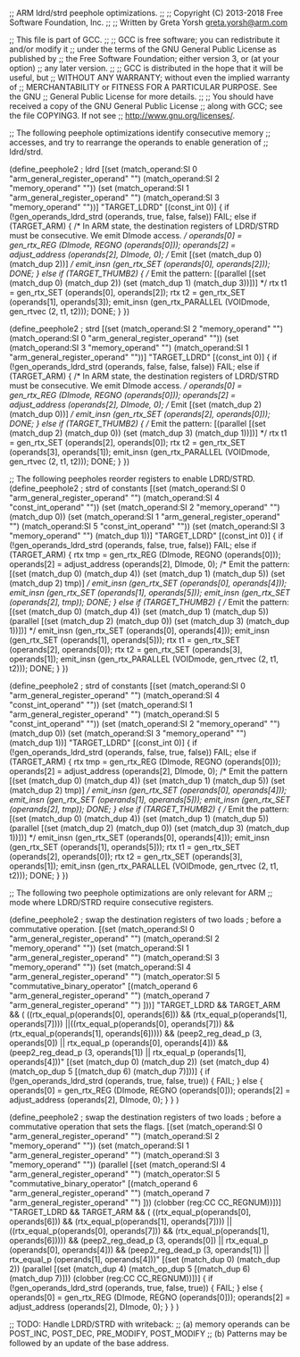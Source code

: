 ;; ARM ldrd/strd peephole optimizations.
;;
;; Copyright (C) 2013-2018 Free Software Foundation, Inc.
;;
;; Written by Greta Yorsh <greta.yorsh@arm.com>

;; This file is part of GCC.
;;
;; GCC is free software; you can redistribute it and/or modify it
;; under the terms of the GNU General Public License as published by
;; the Free Software Foundation; either version 3, or (at your option)
;; any later version.
;;
;; GCC is distributed in the hope that it will be useful, but
;; WITHOUT ANY WARRANTY; without even the implied warranty of
;; MERCHANTABILITY or FITNESS FOR A PARTICULAR PURPOSE.  See the GNU
;; General Public License for more details.
;;
;; You should have received a copy of the GNU General Public License
;; along with GCC; see the file COPYING3.  If not see
;; <http://www.gnu.org/licenses/>.

;; The following peephole optimizations identify consecutive memory
;; accesses, and try to rearrange the operands to enable generation of
;; ldrd/strd.

(define_peephole2 ; ldrd
  [(set (match_operand:SI 0 "arm_general_register_operand" "")
        (match_operand:SI 2 "memory_operand" ""))
   (set (match_operand:SI 1 "arm_general_register_operand" "")
        (match_operand:SI 3 "memory_operand" ""))]
  "TARGET_LDRD"
  [(const_int 0)]
{
  if (!gen_operands_ldrd_strd (operands, true, false, false))
    FAIL;
  else if (TARGET_ARM)
  {
    /* In ARM state, the destination registers of LDRD/STRD must be
       consecutive. We emit DImode access.  */
    operands[0] = gen_rtx_REG (DImode, REGNO (operands[0]));
    operands[2] = adjust_address (operands[2], DImode, 0);
    /* Emit [(set (match_dup 0) (match_dup 2))] */
    emit_insn (gen_rtx_SET (operands[0], operands[2]));
    DONE;
  }
  else if (TARGET_THUMB2)
  {
    /* Emit the pattern:
       [(parallel [(set (match_dup 0) (match_dup 2))
                   (set (match_dup 1) (match_dup 3))])] */
    rtx t1 = gen_rtx_SET (operands[0], operands[2]);
    rtx t2 = gen_rtx_SET (operands[1], operands[3]);
    emit_insn (gen_rtx_PARALLEL (VOIDmode, gen_rtvec (2, t1, t2)));
    DONE;
  }
})

(define_peephole2 ; strd
  [(set (match_operand:SI 2 "memory_operand" "")
	(match_operand:SI 0 "arm_general_register_operand" ""))
   (set (match_operand:SI 3 "memory_operand" "")
	(match_operand:SI 1 "arm_general_register_operand" ""))]
  "TARGET_LDRD"
  [(const_int 0)]
{
  if (!gen_operands_ldrd_strd (operands, false, false, false))
    FAIL;
  else if (TARGET_ARM)
  {
    /* In ARM state, the destination registers of LDRD/STRD must be
       consecutive. We emit DImode access.  */
    operands[0] = gen_rtx_REG (DImode, REGNO (operands[0]));
    operands[2] = adjust_address (operands[2], DImode, 0);
    /* Emit [(set (match_dup 2) (match_dup 0))]  */
    emit_insn (gen_rtx_SET (operands[2], operands[0]));
    DONE;
  }
  else if (TARGET_THUMB2)
  {
    /* Emit the pattern:
       [(parallel [(set (match_dup 2) (match_dup 0))
                   (set (match_dup 3) (match_dup 1))])]  */
    rtx t1 = gen_rtx_SET (operands[2], operands[0]);
    rtx t2 = gen_rtx_SET (operands[3], operands[1]);
    emit_insn (gen_rtx_PARALLEL (VOIDmode, gen_rtvec (2, t1, t2)));
    DONE;
  }
})

;; The following peepholes reorder registers to enable LDRD/STRD.
(define_peephole2 ; strd of constants
  [(set (match_operand:SI 0 "arm_general_register_operand" "")
        (match_operand:SI 4 "const_int_operand" ""))
   (set (match_operand:SI 2 "memory_operand" "")
        (match_dup 0))
   (set (match_operand:SI 1 "arm_general_register_operand" "")
        (match_operand:SI 5 "const_int_operand" ""))
   (set (match_operand:SI 3 "memory_operand" "")
        (match_dup 1))]
  "TARGET_LDRD"
  [(const_int 0)]
{
  if (!gen_operands_ldrd_strd (operands, false, true, false))
    FAIL;
  else if (TARGET_ARM)
  {
   rtx tmp = gen_rtx_REG (DImode, REGNO (operands[0]));
   operands[2] = adjust_address (operands[2], DImode, 0);
   /* Emit the pattern:
      [(set (match_dup 0) (match_dup 4))
      (set (match_dup 1) (match_dup 5))
      (set (match_dup 2) tmp)]  */
   emit_insn (gen_rtx_SET (operands[0], operands[4]));
   emit_insn (gen_rtx_SET (operands[1], operands[5]));
   emit_insn (gen_rtx_SET (operands[2], tmp));
   DONE;
  }
  else if (TARGET_THUMB2)
  {
    /* Emit the pattern:
       [(set (match_dup 0) (match_dup 4))
        (set (match_dup 1) (match_dup 5))
        (parallel [(set (match_dup 2) (match_dup 0))
                   (set (match_dup 3) (match_dup 1))])]  */
    emit_insn (gen_rtx_SET (operands[0], operands[4]));
    emit_insn (gen_rtx_SET (operands[1], operands[5]));
    rtx t1 = gen_rtx_SET (operands[2], operands[0]);
    rtx t2 = gen_rtx_SET (operands[3], operands[1]);
    emit_insn (gen_rtx_PARALLEL (VOIDmode, gen_rtvec (2, t1, t2)));
    DONE;
  }
})

(define_peephole2 ; strd of constants
  [(set (match_operand:SI 0 "arm_general_register_operand" "")
        (match_operand:SI 4 "const_int_operand" ""))
   (set (match_operand:SI 1 "arm_general_register_operand" "")
        (match_operand:SI 5 "const_int_operand" ""))
   (set (match_operand:SI 2 "memory_operand" "")
        (match_dup 0))
   (set (match_operand:SI 3 "memory_operand" "")
        (match_dup 1))]
  "TARGET_LDRD"
  [(const_int 0)]
{
  if (!gen_operands_ldrd_strd (operands, false, true, false))
     FAIL;
  else if (TARGET_ARM)
  {
   rtx tmp = gen_rtx_REG (DImode, REGNO (operands[0]));
   operands[2] = adjust_address (operands[2], DImode, 0);
   /* Emit the pattern
      [(set (match_dup 0) (match_dup 4))
       (set (match_dup 1) (match_dup 5))
       (set (match_dup 2) tmp)]  */
   emit_insn (gen_rtx_SET (operands[0], operands[4]));
   emit_insn (gen_rtx_SET (operands[1], operands[5]));
   emit_insn (gen_rtx_SET (operands[2], tmp));
   DONE;
  }
  else if (TARGET_THUMB2)
  {
    /*  Emit the pattern:
        [(set (match_dup 0) (match_dup 4))
         (set (match_dup 1) (match_dup 5))
         (parallel [(set (match_dup 2) (match_dup 0))
                    (set (match_dup 3) (match_dup 1))])]  */
    emit_insn (gen_rtx_SET (operands[0], operands[4]));
    emit_insn (gen_rtx_SET (operands[1], operands[5]));
    rtx t1 = gen_rtx_SET (operands[2], operands[0]);
    rtx t2 = gen_rtx_SET (operands[3], operands[1]);
    emit_insn (gen_rtx_PARALLEL (VOIDmode, gen_rtvec (2, t1, t2)));
    DONE;
  }
})

;; The following two peephole optimizations are only relevant for ARM
;; mode where LDRD/STRD require consecutive registers.

(define_peephole2 ; swap the destination registers of two loads
		  ; before a commutative operation.
  [(set (match_operand:SI 0 "arm_general_register_operand" "")
        (match_operand:SI 2 "memory_operand" ""))
   (set (match_operand:SI 1 "arm_general_register_operand" "")
        (match_operand:SI 3 "memory_operand" ""))
   (set (match_operand:SI 4 "arm_general_register_operand" "")
        (match_operator:SI 5 "commutative_binary_operator"
			   [(match_operand 6 "arm_general_register_operand" "")
			    (match_operand 7 "arm_general_register_operand" "") ]))]
  "TARGET_LDRD && TARGET_ARM
   && (  ((rtx_equal_p(operands[0], operands[6])) && (rtx_equal_p(operands[1], operands[7])))
        ||((rtx_equal_p(operands[0], operands[7])) && (rtx_equal_p(operands[1], operands[6]))))
   && (peep2_reg_dead_p (3, operands[0]) || rtx_equal_p (operands[0], operands[4]))
   && (peep2_reg_dead_p (3, operands[1]) || rtx_equal_p (operands[1], operands[4]))"
  [(set (match_dup 0) (match_dup 2))
   (set (match_dup 4) (match_op_dup 5 [(match_dup 6) (match_dup 7)]))]
  {
    if (!gen_operands_ldrd_strd (operands, true, false, true))
     {
        FAIL;
     }
    else
     {
        operands[0] = gen_rtx_REG (DImode, REGNO (operands[0]));
        operands[2] = adjust_address (operands[2], DImode, 0);
     }
   }
)

(define_peephole2 ; swap the destination registers of two loads
		  ; before a commutative operation that sets the flags.
  [(set (match_operand:SI 0 "arm_general_register_operand" "")
        (match_operand:SI 2 "memory_operand" ""))
   (set (match_operand:SI 1 "arm_general_register_operand" "")
        (match_operand:SI 3 "memory_operand" ""))
   (parallel
      [(set (match_operand:SI 4 "arm_general_register_operand" "")
	    (match_operator:SI 5 "commutative_binary_operator"
			       [(match_operand 6 "arm_general_register_operand" "")
				(match_operand 7 "arm_general_register_operand" "") ]))
       (clobber (reg:CC CC_REGNUM))])]
  "TARGET_LDRD && TARGET_ARM
   && (  ((rtx_equal_p(operands[0], operands[6])) && (rtx_equal_p(operands[1], operands[7])))
       ||((rtx_equal_p(operands[0], operands[7])) && (rtx_equal_p(operands[1], operands[6]))))
   && (peep2_reg_dead_p (3, operands[0]) || rtx_equal_p (operands[0], operands[4]))
   && (peep2_reg_dead_p (3, operands[1]) || rtx_equal_p (operands[1], operands[4]))"
  [(set (match_dup 0) (match_dup 2))
   (parallel
      [(set (match_dup 4)
	    (match_op_dup 5 [(match_dup 6) (match_dup 7)]))
       (clobber (reg:CC CC_REGNUM))])]
  {
    if (!gen_operands_ldrd_strd (operands, true, false, true))
     {
        FAIL;
     }
    else
     {
        operands[0] = gen_rtx_REG (DImode, REGNO (operands[0]));
        operands[2] = adjust_address (operands[2], DImode, 0);
     }
   }
)

;; TODO: Handle LDRD/STRD with writeback:
;; (a) memory operands can be POST_INC, POST_DEC, PRE_MODIFY, POST_MODIFY
;; (b) Patterns may be followed by an update of the base address.
